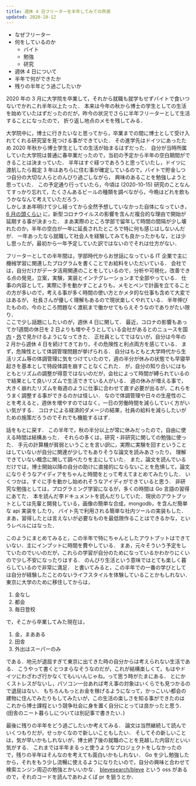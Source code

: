 ```yaml
---
title: 週休 4 日フリーターを半年してみての所感
updated: 2020-10-12
---
```


- なぜフリーター
- 何をしているのか
  - バイト
  - 勉強
  - 研究
- 週休 4 日について
- 半年で何ができたか
- 残りの半年どう過ごしたいか

<!-- なぜフリーター -->
2020 年の 3 月に大学院を卒業して，それから就職も就学もせずバイトで食いつないでかれこれ半年以上たった．
本来は今年の秋から博士の学生としての生活を始めていたはずだったのだが，昨今の状況でさらに半年フリーターとして生活することになったので，
折り返し地点のメモを残してみる．

大学院中に，博士に行きたいなと思ってから，卒業までの間に博士として受け入れてくれる研究室を見つける事ができていた．
その進学先はドイツにあったため 2020 年秋から博士学生としての生活が始まるはずだった．
自分が当時所属していた大学院は普通に春卒業だったので，当初の予定から半年の空白期間ができることは決まっていた．
半年はすぐ経つであろうと思っていたし，ドイツに渡航したら裁定 3 年はあちらに住む事が確定しているので，バイトで貯金しつつ自分の大切な人らとのんびり過ごしながら，
興味のあることを勉強しようと思っていた．
この予定通り行っていたら，今頃は (2020-10-15) 研究のことなんてすっかり忘れて，たくさんあるビールの種類を調べながら，今晩はどれを飲もうかななんて考えていただろう．  
しかしまあ年明けて少し経ってから全然予想していなかった自体になっていき，
[6 月の頭くらい](https://sotaro.io/daily/2020-06-05) に，新型コロナウイルスの影響を含んだ複合的な理由で開始が延期する事が決まった．
まあ実際のところ学部で留年して時間の間隔が少し壊れたのか，半年の空白が一年に延長されたところで特に何も感じはしないんだが．
一年あったなら就職して社会人を経験してみても良かったかもな，とは少し思ったが，最初から一年予定していた訳ではないのでそれは仕方がない．　


<!-- 何をしているのか -->
フリーターとしての半年間は，学部時代からお世話になっている IT 企業で主に機械学習に関連したプログラムを書くことでお給料をいただいている．
会社では，自分だけがデータ活用関連のことをしているので，分析や可視化，改善できる点の発見，立案，実験，実装とインテグレーションまで全部やっている．
仕事の内容として，実際に手を動かすことよりも，メモとペンで計画を立てることの方が多いので，考える事が多く時間の使い方とかメタ的な仕事も含めて大変ではあるが，
社長さんが優しく理解もあるので現状楽しくやれている．
半年伸びたものの，今のところ問題なく渡航まで働かせてもらえそうなのでありがたい限り．  
ここで少し話題にしたいのが，週休 4 日に関して．
最近，コロナの影響もあってか1週間の休日を 2 日よりも増やそうとしている会社があるとのニュースを国[内](https://business.nikkei.com/atcl/NBD/19/depth/00785/)・[外](https://forbesjapan.com/articles/detail/36964)で見かけるようになってきた．
正社員としてではないが，自分は今年の 2 月から週休 4 日を続けてきており，その危険性と利点両方を感じている．
まず，危険性として体調管理問題が挙げられる．
自分はもともと大学時代から生活リズム等の体調管理に気をつけていたので，週の半分が休みの状態でも早寝早起きを基本として特段体調を崩すことなくこれた．
が，自分の知り合いにはもともとリズムの調整が得意ではないのだが，会社によって時間が縛られているので結果として良いリズムで生活できている人がいる．
週の休みが増える事で，大きく崩れたリズムを毎週のように仕事に合わせて直す必要が出るが，これらをうまく調整する事ができるのかは怪しい．
なので体調管理や日々の生産性のことを考えると，週休を増やすのではなく，一日の労働時間を減らしていく方がいい気がする．
コロナによる経済的ダメージの結果，社員の給料を減らしたいがための施策だろうのでそれでも機能するはず．

話をもとに戻す．
この半年で，秋の半分以上が常に休みだったので，自由に使える時間は結構あった．
それらの多くは，研究・非研究に関しての勉強に使った．
手元の計算機が貧弱ということを言い訳に，実際に実験を回すということはしていないが自分に関連が少しでもありそうな論文を読みあさったり，
理解できていない概念に関して調べたりを主にしていた．
また，論文を読んでいるだけでは，博士開始以降の自分の助けに直接的にならないことを危惧して，論文になりそうなアイディアをちゃんと時間をとって考えてまとめてみたりした．
いくつかは，すぐに手を動かし始めれそうなアイディができていると思う．
非研究な勉強としては，プログラミング学習になるが，多くの時間は Go 言語の習得にあてた．
本を読んだ李ドキュメントを読んだりしていた．現状のアウトプットとしては先輩と開発している，画像の簡単な合成，mongodb，を含んだ簡単な api 実装をしたり，
バイト先で利用される簡単な社内ツールの実装もした．
まあ，習得したとは言えないが必要なものを最低限作ることはできるかな，というレベルにはなった．


<!-- 半年で何ができたか -->
このようにまとめてみると，この半年で特にちゃんとしたアウトプットはできていない．主にインプットに時間を費やしている．
まあ，元々そういう予定をしていたのでいいのだが，これらの学習が自分のためになっているかわかりにくいので少し不安になったりはする．
のんびり生活という意味ではとても楽しく暮らしているので非常に満足．
と書いてみると，この半年での一番の学びとしては自分が経験したことのないライフスタイルを体験していることかもしれない．
東京に大学のために移住してからは，

1. 金なし
2. 都会
3. 毎日登校

で，そこから卒業してみた現在は，

1. 金，まあある
2. 田舎
3. 外出はスーパーのみ

である．地元が退屈すぎて東京に出てきた時の自分からは考えられない生活である．
こうやって書くとつまらなそうなのだが，これが結構楽しくて，もはやドイツにわざわざ行かなくてもいいんじゃね，って思う時がたまにある．
とにかくストレスがないし，パソコン一台あれば考え事の対象はいくらでも見つかるので退屈はない．
もちろんもっとお金を稼げるようになって，かっこいい都会の建物に住んでみたりもしてみたいが，この生活の楽しさを知る事ができたのは
これから博士課程という競争社会に身を置く自分にとっては良かったと思う．
(田舎のニート暮らしについては別記事で書きたい．)


<!-- 残りの半年どう過ごしたいか -->
最後に残りの半年をどう過ごしたいか考えてみる．
論文は当然継続して読んでいくつもりだが，せっかくなので新しいこともしたい．
そしてその新しいことは，気が早いかもしれないが，博士終了後の就職のことを見越した内容だといい気がする．
これまでは半年まるっと使うようなプロジェクトをしなかったので，残りの半年はそんなのを考えても面白いかもしれない．
Go を少し勉強したから，それをもう少し流暢に使えるようになりたいので，自分の興味と合わせて検索エンジン周辺の勉強とかいいかな．
[blevesearch/bleve](https://github.com/blevesearch/bleve) という oss があるので，それのコードを読んであわよくば pr を狙うとか．
